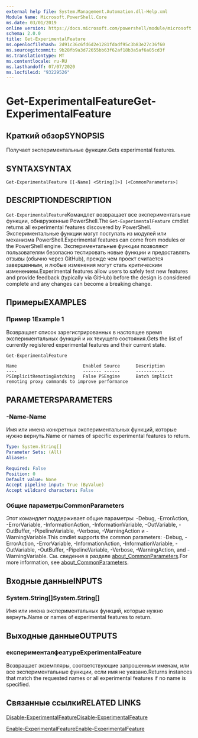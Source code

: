 ```yaml
---
external help file: System.Management.Automation.dll-Help.xml
Module Name: Microsoft.PowerShell.Core
ms.date: 03/01/2019
online version: https://docs.microsoft.com/powershell/module/microsoft.powershell.core/get-experimentalfeature?view=powershell-7.1&WT.mc_id=ps-gethelp
schema: 2.0.0
title: Get-ExperimentalFeature
ms.openlocfilehash: 2d91c36c6fd6d2e1281fdadf95c3b83e27c36f60
ms.sourcegitcommit: 9b28fb9a3d72655bb63f62af18b3a5af6a05cd3f
ms.translationtype: MT
ms.contentlocale: ru-RU
ms.lasthandoff: 07/07/2020
ms.locfileid: "93229526"
---
```

# <span data-ttu-id="0d21f-102">Get-ExperimentalFeature</span><span class="sxs-lookup"><span data-stu-id="0d21f-102">Get-ExperimentalFeature</span></span>

## <span data-ttu-id="0d21f-103">Краткий обзор</span><span class="sxs-lookup"><span data-stu-id="0d21f-103">SYNOPSIS</span></span>
<span data-ttu-id="0d21f-104">Получает экспериментальные функции.</span><span class="sxs-lookup"><span data-stu-id="0d21f-104">Gets experimental features.</span></span>

## <span data-ttu-id="0d21f-105">SYNTAX</span><span class="sxs-lookup"><span data-stu-id="0d21f-105">SYNTAX</span></span>

```
Get-ExperimentalFeature [[-Name] <String[]>] [<CommonParameters>]
```

## <span data-ttu-id="0d21f-106">DESCRIPTION</span><span class="sxs-lookup"><span data-stu-id="0d21f-106">DESCRIPTION</span></span>

<span data-ttu-id="0d21f-107">`Get-ExperimentalFeature`Командлет возвращает все экспериментальные функции, обнаруженные PowerShell.</span><span class="sxs-lookup"><span data-stu-id="0d21f-107">The `Get-ExperimentalFeature` cmdlet returns all experimental features discovered by PowerShell.</span></span>
<span data-ttu-id="0d21f-108">Экспериментальные функции могут поступать из модулей или механизма PowerShell.</span><span class="sxs-lookup"><span data-stu-id="0d21f-108">Experimental features can come from modules or the PowerShell engine.</span></span> <span data-ttu-id="0d21f-109">Экспериментальные функции позволяют пользователям безопасно тестировать новые функции и предоставлять отзывы (обычно через GitHub), прежде чем проект считается завершенным, и любые изменения могут стать критическим изменением.</span><span class="sxs-lookup"><span data-stu-id="0d21f-109">Experimental features allow users to safely test new features and provide feedback (typically via GitHub) before the design is considered complete and any changes can become a breaking change.</span></span>

## <span data-ttu-id="0d21f-110">Примеры</span><span class="sxs-lookup"><span data-stu-id="0d21f-110">EXAMPLES</span></span>

### <span data-ttu-id="0d21f-111">Пример 1</span><span class="sxs-lookup"><span data-stu-id="0d21f-111">Example 1</span></span>

<span data-ttu-id="0d21f-112">Возвращает список зарегистрированных в настоящее время экспериментальных функций и их текущего состояния.</span><span class="sxs-lookup"><span data-stu-id="0d21f-112">Gets the list of currently registered experimental features and their current state.</span></span>

```powershell
Get-ExperimentalFeature
```

```Output
Name                         Enabled Source      Description
----                         ------- ------      -----------
PSImplicitRemotingBatching   False PSEngine      Batch implicit remoting proxy commands to improve performance
```

## <span data-ttu-id="0d21f-113">PARAMETERS</span><span class="sxs-lookup"><span data-stu-id="0d21f-113">PARAMETERS</span></span>

### <span data-ttu-id="0d21f-114">-Name</span><span class="sxs-lookup"><span data-stu-id="0d21f-114">-Name</span></span>

<span data-ttu-id="0d21f-115">Имя или имена конкретных экспериментальных функций, которые нужно вернуть.</span><span class="sxs-lookup"><span data-stu-id="0d21f-115">Name or names of specific experimental features to return.</span></span>

```yaml
Type: System.String[]
Parameter Sets: (All)
Aliases:

Required: False
Position: 0
Default value: None
Accept pipeline input: True (ByValue)
Accept wildcard characters: False
```

### <span data-ttu-id="0d21f-116">Общие параметры</span><span class="sxs-lookup"><span data-stu-id="0d21f-116">CommonParameters</span></span>

<span data-ttu-id="0d21f-117">Этот командлет поддерживает общие параметры: -Debug, -ErrorAction, -ErrorVariable, -InformationAction, -InformationVariable, -OutVariable, -OutBuffer, -PipelineVariable, -Verbose, -WarningAction и -WarningVariable.</span><span class="sxs-lookup"><span data-stu-id="0d21f-117">This cmdlet supports the common parameters: -Debug, -ErrorAction, -ErrorVariable, -InformationAction, -InformationVariable, -OutVariable, -OutBuffer, -PipelineVariable, -Verbose, -WarningAction, and -WarningVariable.</span></span> <span data-ttu-id="0d21f-118">См. сведения в разделе [about_CommonParameters](https://go.microsoft.com/fwlink/?LinkID=113216).</span><span class="sxs-lookup"><span data-stu-id="0d21f-118">For more information, see [about_CommonParameters](https://go.microsoft.com/fwlink/?LinkID=113216).</span></span>

## <span data-ttu-id="0d21f-119">Входные данные</span><span class="sxs-lookup"><span data-stu-id="0d21f-119">INPUTS</span></span>

### <span data-ttu-id="0d21f-120">System.String[]</span><span class="sxs-lookup"><span data-stu-id="0d21f-120">System.String[]</span></span>

<span data-ttu-id="0d21f-121">Имя или имена экспериментальных функций, которые нужно вернуть.</span><span class="sxs-lookup"><span data-stu-id="0d21f-121">Name or names of experimental features to return.</span></span>

## <span data-ttu-id="0d21f-122">Выходные данные</span><span class="sxs-lookup"><span data-stu-id="0d21f-122">OUTPUTS</span></span>

### <span data-ttu-id="0d21f-123">експерименталфеатуре</span><span class="sxs-lookup"><span data-stu-id="0d21f-123">ExperimentalFeature</span></span>

<span data-ttu-id="0d21f-124">Возвращает экземпляры, соответствующие запрошенным именам, или все экспериментальные функции, если имя не указано.</span><span class="sxs-lookup"><span data-stu-id="0d21f-124">Returns instances that match the requested names or all experimental features if no name is specified.</span></span>

## <span data-ttu-id="0d21f-125">Связанные ссылки</span><span class="sxs-lookup"><span data-stu-id="0d21f-125">RELATED LINKS</span></span>

[<span data-ttu-id="0d21f-126">Disable-ExperimentalFeature</span><span class="sxs-lookup"><span data-stu-id="0d21f-126">Disable-ExperimentalFeature</span></span>](Disable-ExperimentalFeature.md)

[<span data-ttu-id="0d21f-127">Enable-ExperimentalFeature</span><span class="sxs-lookup"><span data-stu-id="0d21f-127">Enable-ExperimentalFeature</span></span>](Enable-ExperimentalFeature.md)

